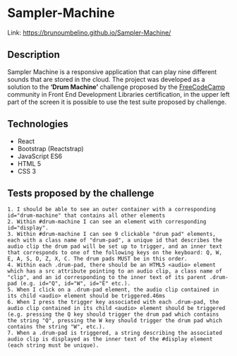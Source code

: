 # Sampler-Machine

Link: https://brunoumbelino.github.io/Sampler-Machine/

## Description

Sampler Machine is a responsive application that can play nine different sounds that are stored in the cloud. The project was developed as a solution to the **‘Drum Machine’** challenge proposed by the [FreeCodeCamp](https://www.freecodecamp.org/) community in Front End Development Libraries certification, in the upper left part of the screen it is possible to use the test suite proposed by challenge.

## Technologies

- React
- Bootstrap (Reactstrap)
- JavaScript ES6
- HTML 5
- CSS 3

## Tests proposed by the challenge
    1. I should be able to see an outer container with a corresponding id="drum-machine" that contains all other elements
    2. Within #drum-machine I can see an element with corresponding id="display".
    3. Within #drum-machine I can see 9 clickable "drum pad" elements, each with a class name of "drum-pad", a unique id that describes the audio clip the drum pad will be set up to trigger, and an inner text that corresponds to one of the following keys on the keyboard: Q, W, E, A, S, D, Z, X, C. The drum pads MUST be in this order.
    4. Within each .drum-pad, there should be an HTML5 <audio> element which has a src attribute pointing to an audio clip, a class name of "clip", and an id corresponding to the inner text of its parent .drum-pad (e.g. id="Q", id="W", id="E" etc.).
    5. When I click on a .drum-pad element, the audio clip contained in its child <audio> element should be triggered.46ms
    6. When I press the trigger key associated with each .drum-pad, the audio clip contained in its child <audio> element should be triggered (e.g. pressing the Q key should trigger the drum pad which contains the string "Q", pressing the W key should trigger the drum pad which contains the string "W", etc.).
    7. When a .drum-pad is triggered, a string describing the associated audio clip is displayed as the inner text of the #display element (each string must be unique).
